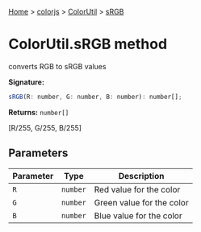 [Home](./index) &gt; [colorjs](./colorjs.md) &gt; [ColorUtil](./colorjs.colorutil.md) &gt; [sRGB](./colorjs.colorutil.srgb.md)

# ColorUtil.sRGB method

converts RGB to sRGB values

**Signature:**

```javascript
sRGB(R: number, G: number, B: number): number[];
```

**Returns:** `number[]`

\[R/255, G/255, B/255\]

## Parameters

| Parameter | Type     | Description               |
| --------- | -------- | ------------------------- |
| `R`       | `number` | Red value for the color   |
| `G`       | `number` | Green value for the color |
| `B`       | `number` | Blue value for the color  |
